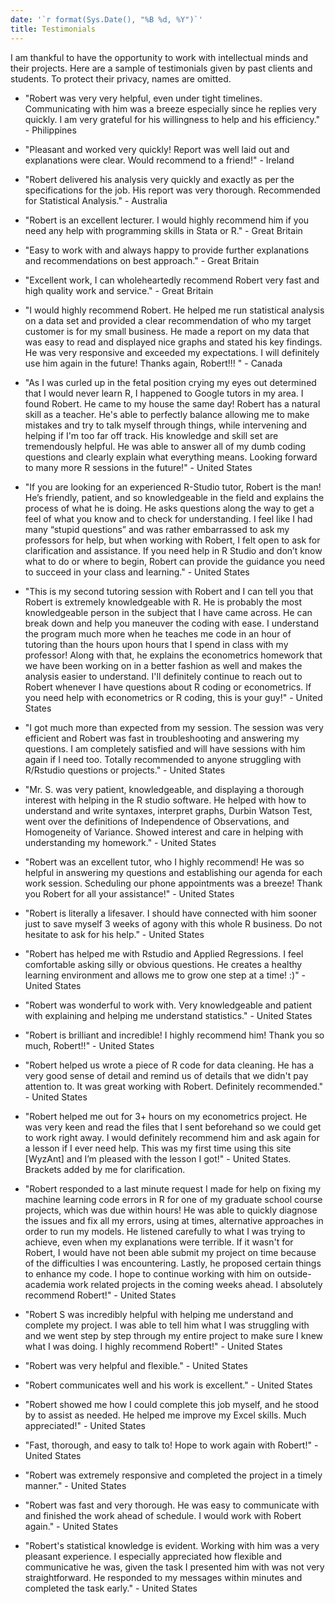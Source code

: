 ```yaml
---
date: '`r format(Sys.Date(), "%B %d, %Y")`'
title: Testimonials
---
```

  
I am thankful to have the opportunity to work with intellectual minds and their projects. Here are a sample of testimonials given by past clients and students. To protect their privacy, names are omitted.

* "Robert was very very helpful, even under tight timelines. Communicating with him was a breeze especially since he replies very quickly. I am very grateful for his willingness to help and his efficiency." - Philippines

* "Pleasant and worked very quickly! Report was well laid out and explanations were clear. Would recommend to a friend!" - Ireland

* "Robert delivered his analysis very quickly and exactly as per the specifications for the job. His report was very thorough. Recommended for Statistical Analysis." - Australia

* "Robert is an excellent lecturer. I would highly recommend him if you need any help with programming skills in Stata or R." - Great Britain

* "Easy to work with and always happy to provide further explanations and recommendations on best approach." - Great Britain

* "Excellent work, I can wholeheartedly recommend Robert very fast and high quality work and service." - Great Britain

* "I would highly recommend Robert. He helped me run statistical analysis on a data set and provided a clear recommendation of who my target customer is for my small business. He made a report on my data that was easy to read and displayed nice graphs and stated his key findings. He was very responsive and exceeded my expectations. I will definitely use him again in the future! Thanks again, Robert!!! " - Canada

* "As I was curled up in the fetal position crying my eyes out determined that I would never learn R, I happened to Google tutors in my area. I found Robert. He came to my house the same day! Robert has a natural skill as a teacher. He's able to perfectly balance allowing me to make mistakes and try to talk myself through things, while intervening and helping if I'm too far off track. His knowledge and skill set are tremendously helpful. He was able to answer all of my dumb coding questions and clearly explain what everything means. Looking forward to many more R sessions in the future!"  - United States

* "If you are looking for an experienced R-Studio tutor, Robert is the man! He’s friendly, patient, and so knowledgeable in the field and explains the process of what he is doing. He asks questions along the way to get a feel of what you know and to check for understanding. I feel like I had many “stupid questions” and was rather embarrassed to ask my professors for help, but when working with Robert, I felt open to ask for clarification and assistance. If you need help in R Studio and don’t know what to do or where to begin, Robert can provide the guidance you need to succeed in your class and learning." - United States

* "This is my second tutoring session with Robert and I can tell you that Robert is extremely knowledgeable with R. He is probably the most knowledgeable person in the subject that I have came across. He can break down and help you maneuver the coding with ease. I understand the program much more when he teaches me code in an hour of tutoring than the hours upon hours that I spend in class with my professor! Along with that, he explains the econometrics homework that we have been working on in a better fashion as well and makes the analysis easier to understand. I'll definitely continue to reach out to Robert whenever I have questions about R coding or econometrics. If you need help with econometrics or R coding, this is your guy!" - United States

* "I got much more than expected from my session. The session was very efficient and Robert was fast in troubleshooting and answering my questions. I am completely satisfied and will have sessions with him again if I need too. Totally recommended to anyone struggling with R/Rstudio questions or projects." - United States

* "Mr. S. was very patient, knowledgeable, and displaying a thorough interest with helping in the R studio software. He helped with how to understand and write syntaxes, interpret graphs, Durbin Watson Test, went over the definitions of Independence of Observations, and Homogeneity of Variance. Showed interest and care in helping with understanding my homework." - United States

* "Robert was an excellent tutor, who I highly recommend! He was so helpful in answering my questions and establishing our agenda for each work session. Scheduling our phone appointments was a breeze! Thank you Robert for all your assistance!" - United States

* "Robert is literally a lifesaver. I should have connected with him sooner just to save myself 3 weeks of agony with this whole R business. Do not hesitate to ask for his help." - United States

* "Robert has helped me with Rstudio and Applied Regressions. I feel comfortable asking silly or obvious questions. He creates a healthy learning environment and allows me to grow one step at a time! :)" - United States

* "Robert was wonderful to work with. Very knowledgeable and patient with explaining and helping me understand statistics." - United States

* "Robert is brilliant and incredible! I highly recommend him! Thank you so much, Robert!!" - United States

* "Robert helped us wrote a piece of R code for data cleaning. He has a very good sense of detail and remind us of details that we didn't pay attention to. It was great working with Robert. Definitely recommended." - United States

* "Robert helped me out for 3+ hours on my econometrics project. He was very keen and read the files that I sent beforehand so we could get to work right away. I would definitely recommend him and ask again for a lesson if I ever need help. This was my first time using this site [WyzAnt] and I’m pleased with the lesson I got!" - United States. Brackets added by me for clarification.

* "Robert responded to a last minute request I made for help on fixing my machine learning code errors in R for one of my graduate school course projects, which was due within hours! He was able to quickly diagnose the issues and fix all my errors, using at times, alternative approaches in order to run my models. He listened carefully to what I was trying to achieve, even when my explanations were terrible. If it wasn't for Robert, I would have not been able submit my project on time because of the difficulties I was encountering. Lastly, he proposed certain things to enhance my code. I hope to continue working with him on outside-academia work related projects in the coming weeks ahead. I absolutely recommend Robert!" - United States

* "Robert S was incredibly helpful with helping me understand and complete my project. I was able to tell him what I was struggling with and we went step by step through my entire project to make sure I knew what I was doing. I highly recommend Robert!"  - United States

* "Robert was very helpful and flexible." - United States

* "Robert communicates well and his work is excellent." - United States

* "Robert showed me how I could complete this job myself, and he stood by to assist as needed. He helped me improve my Excel skills. Much appreciated!" - United States

* "Fast, thorough, and easy to talk to! Hope to work again with Robert!" - United States

* "Robert was extremely responsive and completed the project in a timely manner." - United States

* "Robert was fast and very thorough. He was easy to communicate with and finished the work ahead of schedule. I would work with Robert again." - United States

* "Robert's statistical knowledge is evident. Working with him was a very pleasant experience. I especially appreciated how flexible and communicative he was, given the task I presented him with was not very straightforward. He responded to my messages within minutes and completed the task early." - United States